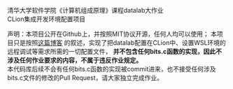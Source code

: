 清华大学软件学院《计算机组成原理》课程datalab大作业  
CLion集成开发环境配置项目  

声明：本项目公开在Github上，并按照MIT协议开源，任何人均可以使用；
本项目只是按照[这篇博客](https://starrah.cn/blog/%E5%A6%82%E4%BD%95%E4%BD%BF%E7%94%A8%E4%BC%98%E9%9B%85%E7%9A%84%E4%BD%BF%E7%94%A8CLion%E5%9C%A8WSL%E4%B8%8B%E8%B0%83%E8%AF%95-20200310/)
的叙述，实现了把datalab配置在CLion中、设置WSL环境的远程调试等需求所需的一切配置文件，
**并不包含任何bits.c函数的实现，因此不涉及任何作业要求的内容，不属于违反作业规定。**  
本代码库后续不会有任何bits.c函数的实现被commit进来，也不接受任何涉及bits.c文件的修改的Pull Request，请大家独立完成作业。  

